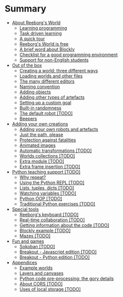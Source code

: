 # Summary

* [About Reeborg's World](about/about.md)
  * [Learning programming](about/learning.md)
  * [Task driven learning](about/tdl.md)
  * [A quick tour](about/a-quick-tour.md)
  * [Reeborg's World is free](about/free.md)
  * [A brief word about Blockly](about/blockly.md)
  * [Checklist for a good programming environment](about/checklist.md)
  * [Support for non-English students](about/international.md)
* [Out of the box](part1.md)
  * [Creating a world: three different ways](chapter1.md)
  * [Loading worlds and other files](loading-worlds.md)
  * [The many different editors](the-many-different-editors.md)
  * [Naming convention](naming-convention.md)
  * [Adding objects](adding-objects.md)
  * [Adding other types of artefacts](backgrounds.md)
  * [Setting up a custom goal](setting-up-a-custom-goal.md)
  * [Built-in randomness](built-in-randomness.md)
  * [The default robot \[TODO\]](about-the-default-robot.md)
  * [Beepers](beepers.md)
* [Adding your own creations](part2.md)
  * [Adding your own robots and artefacts](adding-your-own-robots-and-artefacts.md)
  * [Just the path, please](just-the-path-please.md)
  * [Protection against fatalities](protection-against-fatalities.md)
  * [Animated images](animated-images.md)
  * [Automatic transformations \[TODO\]](automatic-transformations.md)
  * [Worlds collections \[TODO\]](worlds-collections.md)
  * [Extra module \[TODO\]](extra-module.md)
  * [Extra frame insertion \[TODO\]](extra-frame-insertion.md)
* [Python teaching support \[TODO\]](python.md)
  * [Why repeat?](why-repeat.md)
  * [Using the Python REPL \[TODO\]](using-the-python-repl.md)
  * [Lists, tuples, dicts \[TODO\]](lists-tuples-dicts.md)
  * [Watching variables \[TODO\]](watching-variables.md)
  * [Python OOP \[TODO\]](python-oop.md)
  * [Traditional Python exercises \[TODO\]](traditional-python-exercices.md)
* [Special tools](special_tools.md)
  * [Reeborg's keyboard \[TODO\]](reeborgs-keyboard.md)
  * [Real-time collaboration \[TODO\]](real-time-collaboration.md)
  * [Getting information about the code \[TODO\]](getting-information-about-the-code.md)
  * [Blockly example \[TODO\]](blockly-example.md)
  * [Mazes \[TODO\]](mazes.md)
* [Fun and games](games.md)
  * [Sokoban \[TODO\]](sokoban.md)
  * [Breakout - Javascript edition \[TODO\]](breakout_js.md)
  * [Breakout - Python edition \[TODO\]](breakout_py.md)
* [Appendices](appendices.md)
  * [Example worlds](appendix-example-worlds.md)
  * [Layers and canvases](layers-and-canvases.md)
  * [Python code pre-processing: the gory details](python-code-pre-processing-the-gory-details.md)
  * [About CORS \[TODO\]](about-cors.md)
  * [Uses of local storage \[TODO\]](uses-of-local-storage.md)

